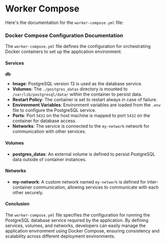 # Worker Compose

Here's the documentation for the `worker-compose.yml` file:

### Docker Compose Configuration Documentation

The `worker-compose.yml` file defines the configuration for orchestrating Docker containers to set up the application environment.

#### Services

**db**

* **Image**: PostgreSQL version 13 is used as the database service.
* **Volumes**: The `./postgres_datas` directory is mounted to `/var/lib/postgresql/data/` within the container to persist data.
* **Restart Policy**: The container is set to restart always in case of failure.
* **Environment Variables**: Environment variables are loaded from the `.env` file to configure the PostgreSQL service.
* **Ports**: Port `5432` on the host machine is mapped to port `5432` on the container for database access.
* **Networks**: The service is connected to the `my-network` network for communication with other services.

#### Volumes

* **postgres\_datas**: An external volume is defined to persist PostgreSQL data outside of container instances.

#### Networks

* **my-network**: A custom network named `my-network` is defined for inter-container communication, allowing services to communicate with each other securely.

#### Conclusion

The `worker-compose.yml` file specifies the configuration for running the PostgreSQL database service required by the application. By defining services, volumes, and networks, developers can easily manage the application environment using Docker Compose, ensuring consistency and scalability across different deployment environments.
